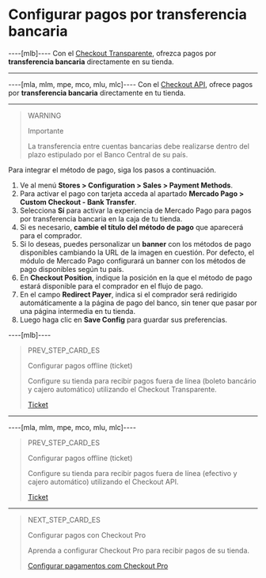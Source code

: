 # Configurar pagos por transferencia bancaria

----[mlb]----
Con el [Checkout Transparente](/developers/es/guides/checkout-api/landing), ofrezca pagos por **transferencia bancaria** directamente en su tienda.

------------

----[mla, mlm, mpe, mco, mlu, mlc]----
Con el [Checkout API](/developers/es/guides/checkout-api/landing), ofrece pagos por **transferencia bancaria** directamente en tu tienda.

------------

> WARNING
>
> Importante
>
> La transferencia entre cuentas bancarias debe realizarse dentro del plazo estipulado por el Banco Central de su país.

Para integrar el método de pago, siga los pasos a continuación.

1. Ve al menú **Stores > Configuration > Sales > Payment Methods**.
2. Para activar el pago con tarjeta acceda al apartado **Mercado Pago > Custom Checkout - Bank Transfer**.
3. Selecciona **Sí** para activar la experiencia de Mercado Pago para pagos por transferencia bancaria en la caja de tu tienda.
4. Si es necesario, **cambie el título del método de pago** que aparecerá para el comprador.
5. Si lo deseas, puedes personalizar un **banner** con los métodos de pago disponibles cambiando la URL de la imagen en cuestión. Por defecto, el módulo de Mercado Pago configurará un banner con los métodos de pago disponibles según tu país.
6. En **Checkout Position**, indique la posición en la que el método de pago estará disponible para el comprador en el flujo de pago.
7. En el campo **Redirect Payer**, indica si el comprador será redirigido automáticamente a la página de pago del banco, sin tener que pasar por una página intermedia en tu tienda.
8. Luego haga clic en **Save Config**  para guardar sus preferencias.

----[mlb]----
> PREV_STEP_CARD_ES
>
> Configurar pagos offline (ticket)
>
> Configure su tienda para recibir pagos fuera de línea (boleto bancário y cajero automático) utilizando el Checkout Transparente. 
>
> [Ticket](/developers/es/docs/magento-two/payment-configuration/checkout-api/ticket)
------------

----[mla, mlm, mpe, mco, mlu, mlc]----
> PREV_STEP_CARD_ES
>
> Configurar pagos offline (ticket)
>
> Configure su tienda para recibir pagos fuera de línea (efectivo y cajero automático) utilizando el Checkout API.
>
> [Ticket](/developers/es/docs/magento-two/payment-configuration/checkout-api/ticket)
------------

> NEXT_STEP_CARD_ES
>
> Configurar pagos con Checkout Pro
>
> Aprenda a configurar Checkout Pro para recibir pagos de su tienda.
>
> [Configurar pagamentos com Checkout Pro](/developers/es/docs/magento-two/payment-configuration/checkout-pro)